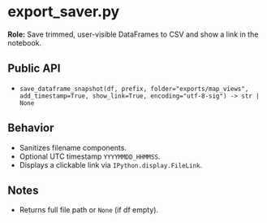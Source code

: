 # export_saver.py

**Role:** Save trimmed, user-visible DataFrames to CSV and show a link in the notebook.

## Public API
- `save_dataframe_snapshot(df, prefix, folder="exports/map_views", add_timestamp=True, show_link=True, encoding="utf-8-sig") -> str | None`

## Behavior
- Sanitizes filename components.
- Optional UTC timestamp `YYYYMMDD_HHMMSS`.
- Displays a clickable link via `IPython.display.FileLink`.

## Notes
- Returns full file path or `None` (if df empty).

